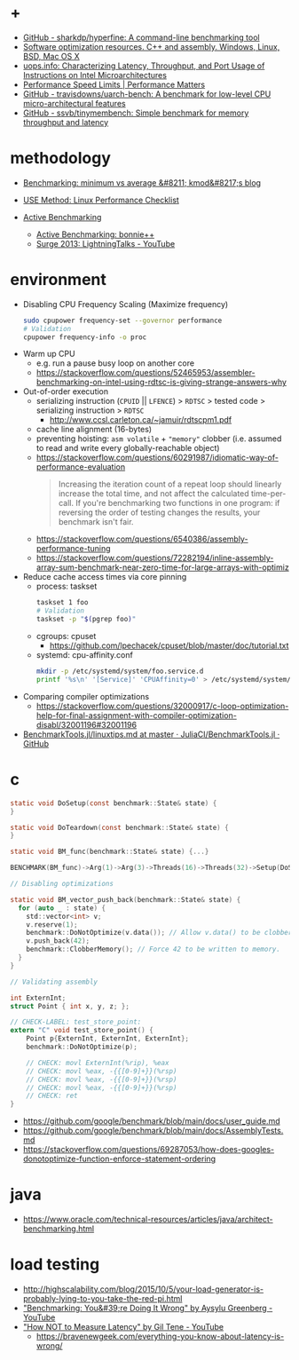 # +

- [GitHub \- sharkdp/hyperfine: A command\-line benchmarking tool](https://github.com/sharkdp/hyperfine)
- [Software optimization resources\. C\+\+ and assembly\. Windows, Linux, BSD, Mac OS X](http://www.agner.org/optimize/)
- [uops\.info: Characterizing Latency, Throughput, and Port Usage of Instructions on Intel Microarchitectures](https://uops.info/)
- [Performance Speed Limits \| Performance Matters](https://travisdowns.github.io/blog/2019/06/11/speed-limits.html)
- [GitHub \- travisdowns/uarch\-bench: A benchmark for low\-level CPU micro\-architectural features](https://github.com/travisdowns/uarch-bench)
- [GitHub \- ssvb/tinymembench: Simple benchmark for memory throughput and latency](https://github.com/ssvb/tinymembench)

# methodology

- [Benchmarking: minimum vs average &\#8211; kmod&\#8217;s blog](https://blog.kevmod.com/2016/06/10/benchmarking-minimum-vs-average/)

- [USE Method: Linux Performance Checklist](https://www.brendangregg.com/USEmethod/use-linux.html)
- [Active Benchmarking](https://www.brendangregg.com/activebenchmarking.html)
    - [Active Benchmarking: bonnie\+\+](https://www.brendangregg.com/ActiveBenchmarking/bonnie++.html)
    - [Surge 2013: LightningTalks \- YouTube](http://www.youtube.com/watch?v=vm1GJMp0QN4#t=17m48s)

# environment

- Disabling CPU Frequency Scaling (Maximize frequency)
    ```sh
    sudo cpupower frequency-set --governor performance
    # Validation
    cpupower frequency-info -o proc
    ```
- Warm up CPU
    - e.g. run a pause busy loop on another core
    - https://stackoverflow.com/questions/52465953/assembler-benchmarking-on-intel-using-rdtsc-is-giving-strange-answers-why
- Out-of-order execution
    - serializing instruction (`CPUID` || `LFENCE`) > `RDTSC` > tested code > serializing instruction > `RDTSC`
        - http://www.ccsl.carleton.ca/~jamuir/rdtscpm1.pdf
    - cache line alignment (16-bytes)
    - preventing hoisting: `asm volatile` + `"memory"` clobber (i.e. assumed to read and write every globally-reachable object)
    - https://stackoverflow.com/questions/60291987/idiomatic-way-of-performance-evaluation
        > Increasing the iteration count of a repeat loop should linearly increase the total time, and not affect the calculated time-per-call. 
        > If you're benchmarking two functions in one program: if reversing the order of testing changes the results, your benchmark isn't fair.
    - https://stackoverflow.com/questions/6540386/assembly-performance-tuning
    - https://stackoverflow.com/questions/72282194/inline-assembly-array-sum-benchmark-near-zero-time-for-large-arrays-with-optimiz
- Reduce cache access times via core pinning
    - process: taskset
        ```sh
        taskset 1 foo
        # Validation
        taskset -p "$(pgrep foo)"
        ```
    - cgroups: cpuset
        - https://github.com/lpechacek/cpuset/blob/master/doc/tutorial.txt
    - systemd: cpu-affinity.conf
        ```sh
        mkdir -p /etc/systemd/system/foo.service.d
        printf '%s\n' '[Service]' 'CPUAffinity=0' > /etc/systemd/system/foo.service.d/cpu-affinity.conf
        ```
- Comparing compiler optimizations
    - https://stackoverflow.com/questions/32000917/c-loop-optimization-help-for-final-assignment-with-compiler-optimization-disabl/32001196#32001196
- [BenchmarkTools\.jl/linuxtips\.md at master · JuliaCI/BenchmarkTools\.jl · GitHub](https://github.com/JuliaCI/BenchmarkTools.jl/blob/master/docs/src/linuxtips.md)

# c

```c
static void DoSetup(const benchmark::State& state) {
}

static void DoTeardown(const benchmark::State& state) {
}

static void BM_func(benchmark::State& state) {...}

BENCHMARK(BM_func)->Arg(1)->Arg(3)->Threads(16)->Threads(32)->Setup(DoSetup)->Teardown(DoTeardown);

// Disabling optimizations

static void BM_vector_push_back(benchmark::State& state) {
  for (auto _ : state) {
    std::vector<int> v;
    v.reserve(1);
    benchmark::DoNotOptimize(v.data()); // Allow v.data() to be clobbered.
    v.push_back(42);
    benchmark::ClobberMemory(); // Force 42 to be written to memory.
  }
}

// Validating assembly

int ExternInt;
struct Point { int x, y, z; };

// CHECK-LABEL: test_store_point:
extern "C" void test_store_point() {
    Point p{ExternInt, ExternInt, ExternInt};
    benchmark::DoNotOptimize(p);

    // CHECK: movl ExternInt(%rip), %eax
    // CHECK: movl %eax, -{{[0-9]+}}(%rsp)
    // CHECK: movl %eax, -{{[0-9]+}}(%rsp)
    // CHECK: movl %eax, -{{[0-9]+}}(%rsp)
    // CHECK: ret
}
```

- https://github.com/google/benchmark/blob/main/docs/user_guide.md
- https://github.com/google/benchmark/blob/main/docs/AssemblyTests.md
- https://stackoverflow.com/questions/69287053/how-does-googles-donotoptimize-function-enforce-statement-ordering

# java

- https://www.oracle.com/technical-resources/articles/java/architect-benchmarking.html

# load testing

- http://highscalability.com/blog/2015/10/5/your-load-generator-is-probably-lying-to-you-take-the-red-pi.html
- [&quot;Benchmarking: You&\#39;re Doing It Wrong&quot; by Aysylu Greenberg \- YouTube](https://www.youtube.com/watch?v=XmImGiVuJno)
- [&quot;How NOT to Measure Latency&quot; by Gil Tene \- YouTube](https://www.youtube.com/watch?v=lJ8ydIuPFeU)
    - https://bravenewgeek.com/everything-you-know-about-latency-is-wrong/
